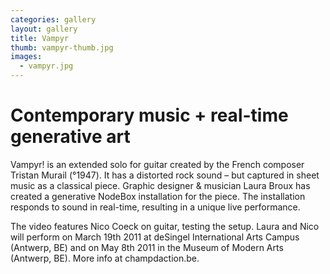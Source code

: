 ```yaml
---
categories: gallery
layout: gallery
title: Vampyr
thumb: vampyr-thumb.jpg
images:
  - vampyr.jpg
---
```

# Contemporary music + real-time generative art

Vampyr! is an extended solo for guitar created by the French composer Tristan Murail (°1947). It has a distorted rock sound – but captured in sheet music as a classical piece. Graphic designer & musician Laura Broux has created a generative NodeBox installation for the piece. The installation responds to sound in real-time, resulting in a unique live performance. 

The video features Nico Coeck on guitar, testing the setup.
Laura and Nico will perform on March 19th 2011 at deSingel International Arts Campus (Antwerp, BE)  and on May 8th 2011 in the Museum of Modern Arts (Antwerp, BE). More info at champdaction.be.
